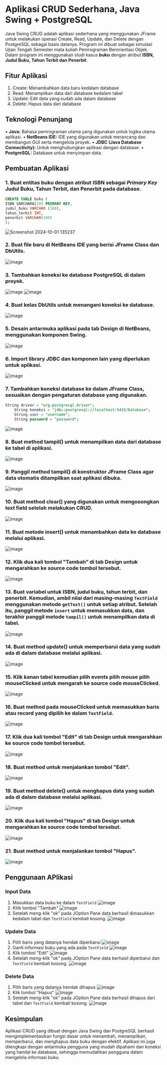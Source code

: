 # **Aplikasi CRUD Sederhana, Java Swing + PostgreSQL**
Java Swing CRUD adalah aplikasi sederhana yang menggunakan JFrame untuk melakukan operasi Create, Read, Update, dan Delete dengan PostgreSQL sebagai basis datanya.
Program ini dibuat sebagai simulasi Ujian Tengah Semester mata kuliah Pemrograman Berorientasi Objek. Dalam program ini menggunakan studi kasus **buku** dengan atribut **ISBN, Judul Buku, Tahun Terbit dan Penerbit**.
## **Fitur Aplikasi**
1. Create: Menambahkan data baru kedalam database
2. Read: Menampilkan data dari database kedalam tabel
3. Update: Edit data yang sudah ada dalam database
4. Delete: Hapus data dari database

## **Teknologi Penunjang**
• **Java:** Bahasa pemrograman utama yang digunakan untuk logika utama aplikasi. 
• **NetBeans IDE:** IDE yang digunakan untuk merancang dan membangun GUI serta mengelola proyek.
• **JDBC (Java Database Connectivity):** Untuk menghubungkan aplikasi dengan database.
• **PostgreSQL:** Database untuk menyimpan data.

## **Pembuatan Aplikasi**
### 1. Buat entitas **buku** dengan atribut **ISBN** sebagai _Primary Key_ **Judul Buku, Tahun Terbit, dan Penerbit** pada database.
```sql
CREATE TABLE buku (
ISBN VARCHARA(20) PRIMARY KEY,
judul_buku VARCHAR (100),
tahun_terbit INT,
penerbit VARCHAR(100)
);
```
![Screenshot 2024-10-01 135237](https://github.com/user-attachments/assets/d30abd86-ae40-4e53-8be0-2421f5887ac3)


### 2. Buat file baru di NetBeans IDE yang berisi JFrame Class dan DbUtils.
![image](https://github.com/user-attachments/assets/1b47d1b2-9a25-44a7-89e4-7443c9f10fa8)

### 3. Tambahkan koneksi ke database PostgreSQL di dalam proyek.
![image](https://github.com/user-attachments/assets/38065623-48b0-4a7b-a0b0-faf263e3c492)
![image](https://github.com/user-attachments/assets/b46460a2-b548-41c2-b0a7-8099609c481c)

 ### 4. Buat kelas **DbUtils** untuk menangani koneksi ke database.
 ![image](https://github.com/user-attachments/assets/3ff6c02a-4fc3-40cc-adb6-1a410382c555)

 ### 5. Desain antarmuka aplikasi pada tab **Design** di NetBeans, menggunakan komponen Swing.
![image](https://github.com/user-attachments/assets/fc431c8c-7199-4806-878b-38d41d9421c1)
 
### 6. Import library JDBC dan komponen lain yang diperlukan untuk aplikasi.
![image](https://github.com/user-attachments/assets/e1775763-018d-4223-ae1e-876c5b74377a)

### 7. Tambahkan koneksi database ke dalam JFrame Class, sesuaikan dengan pengaturan database yang digunakan.
``` sql
String driver = "org.postgresql.Driver";
    String koneksi = "jdbc:postgresql://localhost:5432/Database";
    String user = "username";
    String password = "password";
```
![image](https://github.com/user-attachments/assets/51b66520-c197-480b-8cd3-035a9052f904)

### 8. Buat method **tampil()** untuk menampilkan data dari database ke tabel di aplikasi.
![image](https://github.com/user-attachments/assets/b5dcd144-f5e2-467d-9bfd-614b397930f9)

### 9. Panggil method **tampil()** di konstruktor JFrame Class agar data otomatis ditampilkan saat aplikasi dibuka.
![image](https://github.com/user-attachments/assets/5b2b6b87-6735-44cf-8d2d-f0521aa38eb7)

### 10. Buat method **clear()** yang digunakan untuk mengosongkan text field setelah melakukan CRUD.
![image](https://github.com/user-attachments/assets/ed823641-67cb-4a4f-8c5e-770291415e1a)

### 11. Buat metode **insert()** untuk menambahkan data ke database melalui aplikasi.
![image](https://github.com/user-attachments/assets/7edfd379-df76-4562-b8d5-0ee346bd70a9)

### 12. Klik dua kali tombol "Tambah" di tab **Design** untuk mengarahkan ke source code tombol tersebut.
![image](https://github.com/user-attachments/assets/03e842ed-5a3a-427d-a19f-64703b10d6de)

### 13. Buat variabel untuk ISBN, judul buku, tahun terbit, dan penerbit. Kemudian, ambil nilai dari masing-masing `TextField` menggunakan metode `getText()` untuk setiap atribut. Setelah itu, panggil metode `insert` untuk memasukkan data, dan terakhir panggil metode `tampil()` untuk menampilkan data di tabel. 
![image](https://github.com/user-attachments/assets/99839198-7498-4491-b54c-c9ce96a5fbb5)

### 14. Buat method **update()** untuk memperbarui data yang sudah ada di dalam database melalui aplikasi.
![image](https://github.com/user-attachments/assets/a9aae6a0-7e1a-4814-90fa-bcbe4377433a)

### 15. Klik kanan tabel kemudian pilih **events** pilih **mouse** pilih **mouseClicked** untuk mengarah ke source code mouseClicked.
![image](https://github.com/user-attachments/assets/a633cb24-2cbc-4522-8362-c6495e132ba0)

### 16. Buat method pada **mouseClicked** untuk memasukkan baris atau record yang dipilih ke dalam `TextField`.
![image](https://github.com/user-attachments/assets/8d4ca27a-cad7-4925-96cb-b0af8185b171)

### 17. Klik dua kali tombol "Edit" di tab **Design** untuk mengarahkan ke source code tombol tersebut.
![image](https://github.com/user-attachments/assets/54d0cd48-fe95-4b8a-be04-4a2c53f66e8d)

### 18. Buat method untuk menjalankan tombol "Edit". 
![image](https://github.com/user-attachments/assets/d746ab50-ad38-4cce-ab54-8dc68b402616)

### 19. Buat method **delete()** untuk menghapus data yang sudah ada di dalam database melalui aplikasi.
![image](https://github.com/user-attachments/assets/5d839785-92a5-49dd-8b08-67482eaaeb2a)

### 20. Klik dua kali tombol "Hapus" di tab **Design** untuk mengarahkan ke source code tombol tersebut.
![image](https://github.com/user-attachments/assets/442777f8-fa0b-499e-ad91-4ca18a0252fe)

### 21. Buat method untuk menjalankan tombol "Hapus".
![image](https://github.com/user-attachments/assets/622b2669-ad7c-4396-903f-ef8a70d3e04c)

## **Penggunaan APlikasi**
### Input Data 
1. Masukkan data buku ke dalam `TextField`
   ![image](https://github.com/user-attachments/assets/b96fb7a0-e6fa-49a6-8e18-e1aac373b88c)
2. Klilk tombol "Tambah"
   ![image](https://github.com/user-attachments/assets/7b9e618c-8cf4-4bc9-a53d-dbc2a21b042a)
3. Setelah meng-klik "ok" pada JOption Pane data berhasil dimasukkan kedalam tabel dan `TextField` kembali kosong.
   ![image](https://github.com/user-attachments/assets/8990f179-2bd1-4e1f-a6a7-4999f6c0fcad)

### Update Data
1. Pilih baris yang datanya hendak diperbarui
   ![image](https://github.com/user-attachments/assets/cb0d5949-85c3-47ed-aa9b-1ada70879c9a)
2. Ganti informasi buku yang ada pada `TextField`
   ![image](https://github.com/user-attachments/assets/7c64518f-b87c-4f38-9b65-968336f45de7)
3. Klik tombol "Edit"
   ![image](https://github.com/user-attachments/assets/eb6a2b87-f329-49d3-8b40-342083d79754)
4. Setelah meng-klik "ok" pada JOption Pane data berhasil diperbarui dan `TextField` kembali kosong.
   ![image](https://github.com/user-attachments/assets/a327f3b1-788d-49f7-823d-baced9a0a76a)

### Delete Data
1. Pilih baris yang datanya hendak dihapus
   ![image](https://github.com/user-attachments/assets/9dcae716-8784-45fc-bb6f-3328c461dd1e)
2. Klik tombol "Hapus"
   ![image](https://github.com/user-attachments/assets/960366ba-2885-4475-9b0f-bdd8bec11d12)
3. Setelah meng-klik "ok" pada JOption Pane data berhasil dihapus dari tabel dan `TextField` kembali kosong.
   ![image](https://github.com/user-attachments/assets/bff2ba37-7ecb-48c5-a5d6-31ea5c517a98)

## Kesimpulan
Aplikasi CRUD yang dibuat dengan Java Swing dan PostgreSQL berhasil mengimplementasikan fungsi dasar untuk menambah, menampilkan, memperbarui, dan menghapus data buku dengan efektif. Aplikasi ini juga dilengkapi dengan antarmuka pengguna yang mudah dipahami dan  koneksi yang handal ke database, sehingga memudahkan pengguna dalam mengelola informasi buku.
